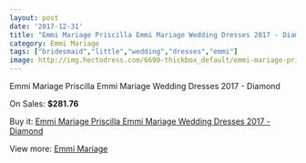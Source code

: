 ```yaml
---
layout: post
date: '2017-12-31'
title: "Emmi Mariage Priscilla Emmi Mariage Wedding Dresses 2017 - Diamond"
category: Emmi Mariage
tags: ["bridesmaid","little","wedding","dresses","emmi"]
image: http://img.hectodress.com/6690-thickbox_default/emmi-mariage-priscilla-emmi-mariage-wedding-dresses-2013-diamond.jpg
---
```

Emmi Mariage Priscilla Emmi Mariage Wedding Dresses 2017 - Diamond

On Sales: **$281.76**
<a href="https://www.hectodress.com/emmi-mariage/3360-emmi-mariage-priscilla-emmi-mariage-wedding-dresses-2013-diamond.html"><amp-img layout="responsive" width="600" height="600" src="//img.hectodress.com/6690-thickbox_default/emmi-mariage-priscilla-emmi-mariage-wedding-dresses-2013-diamond.jpg" alt="Emmi Mariage Priscilla Emmi Mariage Wedding Dresses 2017 - Diamond 0" /></a>
<a href="https://www.hectodress.com/emmi-mariage/3360-emmi-mariage-priscilla-emmi-mariage-wedding-dresses-2013-diamond.html"><amp-img layout="responsive" width="600" height="600" src="//img.hectodress.com/6692-thickbox_default/emmi-mariage-priscilla-emmi-mariage-wedding-dresses-2013-diamond.jpg" alt="Emmi Mariage Priscilla Emmi Mariage Wedding Dresses 2017 - Diamond 1" /></a>
<a href="https://www.hectodress.com/emmi-mariage/3360-emmi-mariage-priscilla-emmi-mariage-wedding-dresses-2013-diamond.html"><amp-img layout="responsive" width="600" height="600" src="//img.hectodress.com/6691-thickbox_default/emmi-mariage-priscilla-emmi-mariage-wedding-dresses-2013-diamond.jpg" alt="Emmi Mariage Priscilla Emmi Mariage Wedding Dresses 2017 - Diamond 2" /></a>

Buy it: [Emmi Mariage Priscilla Emmi Mariage Wedding Dresses 2017 - Diamond](https://www.hectodress.com/emmi-mariage/3360-emmi-mariage-priscilla-emmi-mariage-wedding-dresses-2013-diamond.html "Emmi Mariage Priscilla Emmi Mariage Wedding Dresses 2017 - Diamond")

View more: [Emmi Mariage](https://www.hectodress.com/57-emmi-mariage "Emmi Mariage")